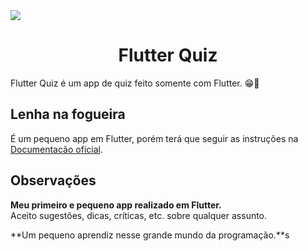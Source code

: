 <img src="https://github.com/nivaldoandrade/Flutter-Quiz/blob/main/readme_files/flutter_quiz.gif">

# <center>Flutter Quiz</center>
Flutter Quiz é um app de quiz feito somente com Flutter. 😁👀 

## Lenha na fogueira
É um pequeno app em Flutter, porém terá que seguir as instruções na [Documentacão oficial](https://flutter.dev/docs/get-started/install).

## Observações
**Meu primeiro e pequeno app realizado em Flutter.** \
Aceito sugestões, dicas, críticas, etc. sobre qualquer assunto.

**Um pequeno aprendiz nesse grande mundo da programação.**s
